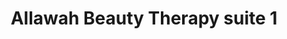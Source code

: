 ---
title: "Allawah Beauty Therapy suite 1"
url: /montmorency/allawah-beauty-therapy-suite-1/
shop: beauty
---